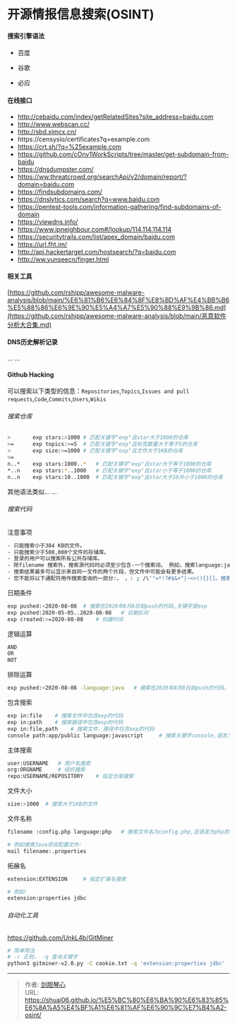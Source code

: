 # 开源情报信息搜索(OSINT)


#### 搜索引擎语法

- 百度

- 谷歌

- 必应

  

#### 在线接口

- http://cebaidu.com/index/getRelatedSites?site_address=baidu.com
- http://www.webscan.cc/
- http://sbd.ximcx.cn/
- https://censysio/certificates?q=example.com
- https://crt.sh/?q=%25example.com
- https://github.com/cOny1WorkScripts/tree/master/get-subdomain-from-baidu
- https://dnsdumpster.com/
- https://ww.threatcrowd.org/searchApi/v2/domain/report/?domain=baidu.com
- https://findsubdomains.com/
- https://dnslytics.com/search?q=www.baidu.com
- https://pentest-tools.com/information-gathering/find-subdomains-of-domain
- https://viewdns.info/
- https://www.ipneighbour.com#/lookup/114.114.114.114
- https://securitytrails.com/list/apex_domain/baidu.com
- https://url.fht.im/
- http://api.hackertarget.com/hostsearch/?q=baidu.com
- http://ww.yunseecn/finger.html





#### 相关工具

[https://github.com/rshipp/awesome-malware-analysis/blob/main/%E6%81%B6%E6%84%8F%E8%BD%AF%E4%BB%B6%E5%88%86%E6%9E%90%E5%A4%A7%E5%90%88%E9%9B%86.md](https://github.com/rshipp/awesome-malware-analysis/blob/main/恶意软件分析大合集.md)











#### DNS历史解析记录

... ...





#### Github Hacking

可以搜索以下类型的信息：`Repositories`,`Topics`,`Issues and pull requests`,`Code`,`Commits`,`Users`,`Wikis`



###### 搜索仓库

```bash
>		exp stars:>1000	# 匹配关键字"exp"且star大于1000的仓库
>=		exp topics:>=5	# 匹配关键字"exp"且标签数量大于等于5的仓库
<		exp size:>=1000	# 匹配关键字"exp"且文件大于1KB的仓库
<=
n..*	exp stars:1000..*	# 匹配关键字"exp"且star大于等于1000的仓库
*..n	exp stars:*..1000	# 匹配关键字"exp"且star小于等于1000的仓库
n..n	exp stars:10..1000	# 匹配关键字"exp"且star大于10并小于1000的仓库

```

其他语法类似... ...



###### 搜索代码

注意事项

```bash
- 只能搜索小于384 KB的文件。
- 只能搜索少于500,000个文件的存储库。
- 登录的用户可以搜索所有公共存储库。
- 除filename 搜索外，搜索源代码时必须至少包含-一个搜索词。 例如，搜索language:javascript无效，而是这样: amazing language :javascript。
- 搜索结果最多可以显示来自同一文件的两个片段，但文件中可能会有更多结果。
- 您不能将以下通配符用作搜索查询的一部分:， ，: ; /\'"=*!?#$&+^|~<>(){}[]。搜索将忽略这些符号。

```

日期条件

```bash
exp pushed:<2020-08-08	# 搜索在2020年8月8日前push的代码,关键字是exp
exp pushed:2020-05-05..2020-08-08	# 日期区间
exp created:>=2020-08-08	# 创建时间
```

逻辑运算

```bash
AND
OR
NOT
```

排除运算

```bash
exp pushed:<2020-08-08 -language:java	# 搜索在2020年8月8日前push的代码，关键字是exp，排除java语言的仓库
```

包含搜索

```bash
exp in:file    # 搜索文件中包含exp的代码
exp in:path    # 搜索路径中包含exp的代码
exp in:file,path    # 搜索文件、路径中包含exp的代码
console path:app/public language:javascript		# 搜索关键字console,语言为js，在app/public下的代码
```

主体搜索

```bash
user:USERNAME	# 用户名搜索
org:ORGNAME		# 组织搜索
repo:USERNAME/REPOSITORY	# 指定仓库搜索
```

文件大小

```bash
size:>1000	# 搜索大于1KB的文件
```

文件名称

```bash
filename :config.php language:php 	# 搜索文件名为config.php,且语言为php的代码

# 例如搜索Java项目配置文件: 
mail filename:.properties

```

拓展名

```bash
extension:EXTENSION		# 指定扩展名搜索

# 例如:
extension:properties jdbc

```





###### 自动化工具

https://github.com/UnkL4b/GitMiner

```bash
# 简单用法
# -r 正则， -q 查询关键字
python3 gitminer-v2.0.py -C cookie.txt -q 'extension:properties jdbc' -r 'password(.*)' -m passwords

```



---

> 作者: [剑胆琴心](http://shuai06.github.io)  
> URL: https://shuai06.github.io/%E5%BC%80%E6%BA%90%E6%83%85%E6%8A%A5%E4%BF%A1%E6%81%AF%E6%90%9C%E7%B4%A2-osint/  

